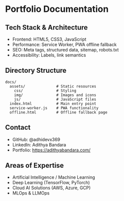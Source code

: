 # Portfolio Documentation

## Tech Stack & Architecture
- Frontend: HTML5, CSS3, JavaScript
- Performance: Service Worker, PWA offline fallback
- SEO: Meta tags, structured data, sitemap, robots.txt
- Accessibility: Labels, link semantics

## Directory Structure
```
docs/
  assets/              # Static resources
    css/               # Styling
    img/               # Images and icons
    js/                # JavaScript files
  index.html           # Main entry point
  service-worker.js    # PWA functionality
  offline.html         # Offline fallback page
```

## Contact
- GitHub: @adhidevx369
- LinkedIn: Adithya Bandara
- Portfolio: https://adithyabandara.com/

## Areas of Expertise
- Artificial Intelligence / Machine Learning
- Deep Learning (TensorFlow, PyTorch)
- Cloud AI Solutions (AWS, Azure, GCP)
- MLOps & LLMOps
